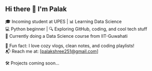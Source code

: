 ## Hi there 👋 I'm Palak

🎓 Incoming student at UPES | 📊 Learning Data Science  
💻 Python beginner | 🔍 Exploring GitHub, coding, and cool tech stuff  
🌱 Currently doing a Data Science course from IIT-Guwahati

📌 Fun fact: I love cozy vlogs, clean notes, and coding playlists!  
📬 Reach me at: [palakshree251@gmail.com]

🛠️ Projects coming soon...
